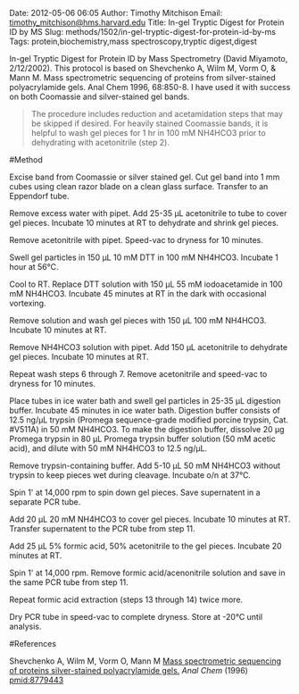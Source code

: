 Date: 2012-05-06 06:05
Author: Timothy Mitchison
Email: timothy_mitchison@hms.harvard.edu
Title: In-gel Tryptic Digest for Protein ID by MS
Slug: methods/1502/in-gel-tryptic-digest-for-protein-id-by-ms
Tags: protein,biochemistry,mass spectroscopy,tryptic digest,digest

In-gel Tryptic Digest for Protein ID by Mass Spectrometry
(David Miyamoto, 2/12/2002). This protocol is based on Shevchenko A, Wilm M, Vorm O, & Mann M. Mass spectrometric sequencing of proteins from silver-stained polyacrylamide gels. Anal Chem 1996, 68:850-8. I have used it with success on both Coomassie and silver-stained gel bands.




>The procedure includes reduction and acetamidation steps that may be skipped if desired. For heavily stained Coomassie bands, it is helpful to wash gel pieces for 1 hr in 100 mM NH4HCO3 prior to dehydrating with acetonitrile (step 2).




#Method

Excise band from Coomassie or silver stained gel. Cut gel band into 1 mm cubes using clean razor blade on a clean glass surface. Transfer to an Eppendorf tube.



Remove excess water with pipet. Add 25-35 µL acetonitrile to tube to cover gel pieces. Incubate 10 minutes at RT to dehydrate and shrink gel pieces.



Remove acetonitrile with pipet. Speed-vac to dryness for 10 minutes.



Swell gel particles in 150 µL 10 mM DTT in 100 mM NH4HCO3. Incubate 1 hour at 56°C.



Cool to RT. Replace DTT solution with 150 µL 55 mM iodoacetamide in 100 mM NH4HCO3. Incubate 45 minutes at RT in the dark with occasional vortexing.



Remove solution and wash gel pieces with 150 µL 100 mM NH4HCO3. Incubate 10 minutes at RT.



Remove NH4HCO3 solution with pipet. Add 150 µL acetonitrile to dehydrate gel pieces. Incubate 10 minutes at RT.



Repeat wash steps 6 through 7. Remove acetonitrile and speed-vac to dryness for 10 minutes.



Place tubes in ice water bath and swell gel particles in 25-35 µL digestion buffer. Incubate 45 minutes in ice water bath. Digestion buffer consists of 12.5 ng/µL trypsin (Promega sequence-grade modified porcine trypsin, Cat. #V511A) in 50 mM NH4HCO3. To make the digestion buffer, dissolve 20 µg Promega trypsin in 80 µL Promega trypsin buffer solution (50 mM acetic acid), and dilute with 50 mM NH4HCO3 to 12.5 ng/µL.



Remove trypsin-containing buffer. Add 5-10 µL 50 mM NH4HCO3 without trypsin to keep pieces wet during cleavage. Incubate o/n at 37°C.



Spin 1' at 14,000 rpm to spin down gel pieces. Save supernatent in a separate PCR tube.



Add 20 µL 20 mM NH4HCO3 to cover gel pieces. Incubate 10 minutes at RT. Transfer supernatent to the PCR tube from step 11.



Add 25 µL 5% formic acid, 50% acetonitrile to the gel pieces. Incubate 20 minutes at RT.



Spin 1' at 14,000 rpm. Remove formic acid/acenonitrile solution and save in the same PCR tube from step 11.



Repeat formic acid extraction (steps 13 through 14) twice more.



Dry PCR tube in speed-vac to complete dryness. Store at -20°C until analysis.





#References


Shevchenko A, Wilm M, Vorm O, Mann M [Mass spectrometric sequencing of proteins silver-stained polyacrylamide gels.](http://www.ncbi.nlm.nih.gov/pubmed/8779443) _Anal Chem_ (1996)
[pmid:8779443](http://www.ncbi.nlm.nih.gov/pubmed/8779443)




